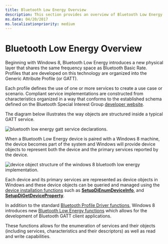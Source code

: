 ```yaml
---
title: Bluetooth Low Energy Overview
description: This section provides an overview of Bluetooth Low Energy introduced in Windows 8
ms.date: 04/20/2017
ms.localizationpriority: medium
---
```


# Bluetooth Low Energy Overview

Beginning with Windows 8, Bluetooth Low Energy introduces a new physical layer that shares the same frequency space as Bluetooth Basic Rate. Profiles that are developed on this technology are organized into the Generic Attribute Profile (or GATT).

Each profile defines the use of one or more services to create a use case or scenario. Compliant service implementations are constructed from characteristics organized in a way that conforms to the established schema defined on the Bluetooth Special Interest Group [developer website](https://www.bluetooth.com/specifications/gatt/services/).

The diagram below illustrates the way objects are structured inside a typical GATT service.

![bluetooth low energy gatt service declarations.](images/bthleservicedeclaration.png)

When a Bluetooth Low Energy device is paired with a Windows 8 machine, the device becomes part of the system and Windows will provide device objects to represent both the device and the primary services reported by the device.

![device object structure of the windows 8 bluetooth low energy implementation.](images/bthlewin8supt.png)

Each device and its primary services are represented as device objects in Windows and these device objects can be queried and managed using the [device installation functions](/previous-versions/ff549791(v=vs.85)) such as [**SetupDiEnumDeviceInfo**](/windows/win32/api/setupapi/nf-setupapi-setupdienumdeviceinfo), and [**SetupDiGetDeviceProperty**](/windows/win32/api/setupapi/nf-setupapi-setupdigetdevicepropertyw).

In addition to the standard [Bluetooth Profile Driver functions](bluetooth-profile-driver-functions.md), Windows 8 introduces new [Bluetooth Low Energy functions](bluetooth-low-energy-functions.md) which allows for the development of Bluetooth GATT client applications.

These functions allows for the enumeration of services and their objects (including services, characteristics and their descriptors) as well as read and write capabilities.
